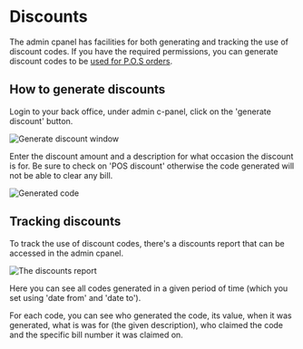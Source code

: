 # Discounts

The admin cpanel has facilities for both generating and tracking the use of discount codes.
If you have the required permissions, you can generate discount codes to be [used for P.O.S orders](../point-of-sale/bill_forwading#discount-code).

## How to generate discounts

Login to your back office, under admin c-panel, click on the 'generate discount' button.

![Generate discount window](/img/generate_discount.PNG)

Enter the discount amount and a description for what occasion the discount is for. Be sure to check on 'POS discount' otherwise the code generated will not be able to clear any bill.

![Generated code](/img/generated_code.PNG)

## Tracking discounts

To track the use of discount codes, there's a discounts report that can be accessed in the admin cpanel.

![The discounts report](/img/discounts_report.PNG)

Here you can see all codes generated in a given period of time (which you set using 'date from' and 'date to').  

For each code, you can see who generated the code, its value, when it was generated, what is was for (the given description), who claimed the code and the specific bill number it was claimed on.